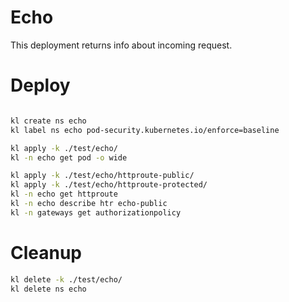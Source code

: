 
# Echo

This deployment returns info about incoming request.

# Deploy

```bash

kl create ns echo
kl label ns echo pod-security.kubernetes.io/enforce=baseline

kl apply -k ./test/echo/
kl -n echo get pod -o wide

kl apply -k ./test/echo/httproute-public/
kl apply -k ./test/echo/httproute-protected/
kl -n echo get httproute
kl -n echo describe htr echo-public
kl -n gateways get authorizationpolicy

```

# Cleanup

```bash
kl delete -k ./test/echo/
kl delete ns echo
```
